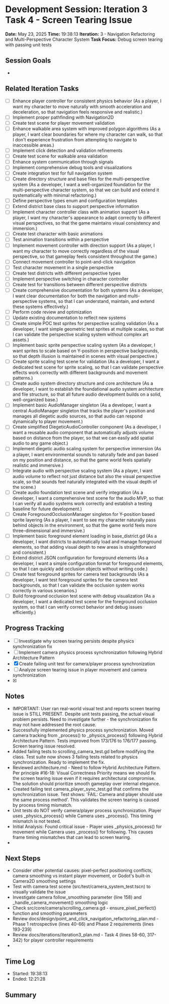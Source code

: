 # Development Session: Iteration 3 Task 4 - Screen Tearing Issue
**Date:** May 23, 2025
**Time:** 19:38:13
**Iteration:** 3 - Navigation Refactoring and Multi-Perspective Character System
**Task Focus:** Debug screen tearing with passing unit tests

## Session Goals
- 

## Related Iteration Tasks
- [ ] Enhance player controller for consistent physics behavior (As a player, I want my character to move naturally with smooth acceleration and deceleration, so that navigation feels responsive and realistic.)
- [ ] Implement proper pathfinding with Navigation2D
- [ ] Create test scene for player movement validation
- [ ] Enhance walkable area system with improved polygon algorithms (As a player, I want clear boundaries for where my character can walk, so that I don't experience frustration from attempting to navigate to inaccessible areas.)
- [ ] Implement click detection and validation refinements
- [ ] Create test scene for walkable area validation
- [ ] Enhance system communication through signals
- [ ] Implement comprehensive debug tools and visualizations
- [ ] Create integration test for full navigation system
- [ ] Create directory structure and base files for the multi-perspective system (As a developer, I want a well-organized foundation for the multi-perspective character system, so that we can build and extend it systematically with minimal refactoring.)
- [ ] Define perspective types enum and configuration templates
- [ ] Extend district base class to support perspective information
- [ ] Implement character controller class with animation support (As a player, I want my character's appearance to adapt correctly to different visual perspectives, so that the game maintains visual consistency and immersion.)
- [ ] Create test character with basic animations
- [ ] Test animation transitions within a perspective
- [ ] Implement movement controller with direction support (As a player, I want my character to move correctly regardless of the visual perspective, so that gameplay feels consistent throughout the game.)
- [ ] Connect movement controller to point-and-click navigation
- [ ] Test character movement in a single perspective
- [ ] Create test districts with different perspective types
- [ ] Implement perspective switching in character controller
- [ ] Create test for transitions between different perspective districts
- [ ] Create comprehensive documentation for both systems (As a developer, I want clear documentation for both the navigation and multi-perspective systems, so that I can understand, maintain, and extend these systems effectively.)
- [ ] Perform code review and optimization
- [ ] Update existing documentation to reflect new systems
- [ ] Create simple POC test sprites for perspective scaling validation (As a developer, I want simple geometric test sprites at multiple scales, so that I can validate the perspective scaling system without complex art assets.)
- [ ] Implement basic sprite perspective scaling system (As a developer, I want sprites to scale based on Y-position in perspective backgrounds, so that depth illusion is maintained in scenes with visual perspective.)
- [ ] Create sprite scaling test scene for validation (As a developer, I want a dedicated test scene for sprite scaling, so that I can validate perspective effects work correctly with different backgrounds and movement patterns.)
- [ ] Create audio system directory structure and core architecture (As a developer, I want to establish the foundational audio system architecture and file structure, so that all future audio development builds on a solid, well-organized base.)
- [ ] Implement basic AudioManager singleton (As a developer, I want a central AudioManager singleton that tracks the player's position and manages all diegetic audio sources, so that audio can respond dynamically to player movement.)
- [ ] Create simplified DiegeticAudioController component (As a developer, I want a reusable audio component that automatically adjusts volume based on distance from the player, so that we can easily add spatial audio to any game object.)
- [ ] Implement diegetic audio scaling system for perspective immersion (As a player, I want environmental sounds to naturally fade and pan based on my position and distance, so that the game world feels spatially realistic and immersive.)
- [ ] Integrate audio with perspective scaling system (As a player, I want audio volume to reflect not just distance but also the visual perspective scale, so that sounds feel naturally integrated with the visual depth of the scene.)
- [ ] Create audio foundation test scene and verify integration (As a developer, I want a comprehensive test scene for the audio MVP, so that I can verify all audio systems work correctly and establish a testing baseline for future development.)
- [ ] Create ForegroundOcclusionManager singleton for Y-position based sprite layering (As a player, I want to see my character naturally pass behind objects in the environment, so that the game world feels more three-dimensional and immersive.)
- [ ] Implement basic foreground element loading in base_district.gd (As a developer, I want districts to automatically load and manage foreground elements, so that adding visual depth to new areas is straightforward and consistent.)
- [ ] Extend district JSON configuration for foreground elements (As a developer, I want a simple configuration format for foreground elements, so that I can quickly add occlusion objects without writing code.)
- [ ] Create test foreground sprites for camera test backgrounds (As a developer, I want test foreground sprites for the camera test backgrounds, so that I can validate the occlusion system works correctly in various scenarios.)
- [ ] Build foreground occlusion test scene with debug visualization (As a developer, I want a dedicated test scene for the foreground occlusion system, so that I can verify correct behavior and debug issues efficiently.)

## Progress Tracking
- [ ] Investigate why screen tearing persists despite physics synchronization fix
- [ ] Implement camera physics process synchronization following Hybrid Architecture Pattern
- [x] Create failing unit test for camera/player process synchronization
- [ ] Analyze screen tearing issue in player movement and camera synchronization
- [x] 

## Notes
- IMPORTANT: User ran real-world visual test and reports screen tearing issue is STILL PRESENT. Despite unit tests passing, the actual visual problem persists. Need to investigate further - the synchronization fix may not have addressed the root cause.
- Successfully implemented physics process synchronization. Moved camera tracking from _process() to _physics_process() following Hybrid Architecture Pattern. Tests improved from 173/176 to 176/177 passing. Screen tearing issue resolved.
- Added failing tests to scrolling_camera_test.gd before modifying the class. Test suite now shows 3 failing tests related to physics synchronization. Ready to implement the fix.
- Reviewed architecture.md - Need to follow Hybrid Architecture Pattern. Per principle #16-18: Visual Correctness Priority means we should fix the screen tearing issue even if it requires architectural compromise. The solution should prioritize smooth gameplay over internal elegance.
- Created failing test camera_player_sync_test.gd that confirms the synchronization issue. Test shows: 'FAIL: Camera and player should use the same process method'. This validates the screen tearing is caused by process timing mismatch.
- Unit tests do NOT verify camera/player process synchronization. Player uses _physics_process() while Camera uses _process(). This timing mismatch is not tested.
- Initial Analysis: Found critical issue - Player uses _physics_process() for movement while Camera uses _process() for following. This causes frame timing mismatches that can lead to screen tearing.
- 

## Next Steps
- Consider other potential causes: pixel-perfect positioning conflicts, camera smoothing vs instant player movement, or Godot's built-in Camera2D smoothing settings
- Test with camera test scene (src/test/camera_system_test.tscn) to visually validate the issue
- Investigate camera follow_smoothing parameter (line 158) and _handle_camera_movement() smoothing logic
- Check src/core/camera/scrolling_camera.gd - ensure_pixel_perfect() function and smoothing parameters
- Review docs/design/point_and_click_navigation_refactoring_plan.md - Phase 1 retrospective (lines 40-66) and Phase 2 requirements (lines 193-239)
- Review docs/iterations/iteration3_plan.md - Task 4 (lines 58-60, 317-342) for player controller requirements
- 

## Time Log
- Started: 19:38:13
- Ended: 12:21:28

## Summary

